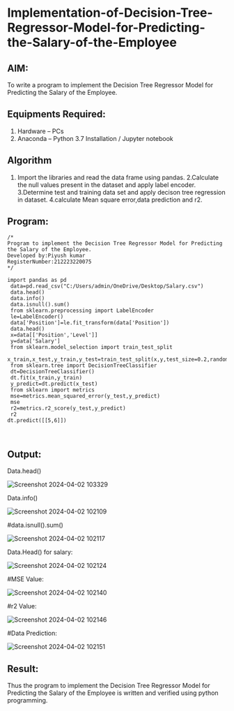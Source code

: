 # Implementation-of-Decision-Tree-Regressor-Model-for-Predicting-the-Salary-of-the-Employee

## AIM:
To write a program to implement the Decision Tree Regressor Model for Predicting the Salary of the Employee.

## Equipments Required:
1. Hardware – PCs
2. Anaconda – Python 3.7 Installation / Jupyter notebook

## Algorithm
1.  Import the libraries and read the data frame using pandas.
2.Calculate the null values present in the dataset and apply label encoder.
3.Determine test and training data set and apply decison tree regression in dataset.
4.calculate Mean square error,data prediction and r2.
   

## Program:
```
/*
Program to implement the Decision Tree Regressor Model for Predicting the Salary of the Employee.
Developed by:Piyush kumar 
RegisterNumber:212223220075  
*/

import pandas as pd
 data=pd.read_csv("C:/Users/admin/OneDrive/Desktop/Salary.csv")
 data.head()
 data.info()
 data.isnull().sum()
 from sklearn.preprocessing import LabelEncoder
 le=LabelEncoder()
 data['Position']=le.fit_transform(data['Position'])
 data.head()
 x=data[['Position','Level']]
 y=data['Salary']
 from sklearn.model_selection import train_test_split
 x_train,x_test,y_train,y_test=train_test_split(x,y,test_size=0.2,random_stat
 from sklearn.tree import DecisionTreeClassifier
 dt=DecisionTreeClassifier()
 dt.fit(x_train,y_train)
 y_predict=dt.predict(x_test)
 from sklearn import metrics
 mse=metrics.mean_squared_error(y_test,y_predict)
 mse
 r2=metrics.r2_score(y_test,y_predict)
 r2
dt.predict([[5,6]])
 
 
```



## Output:
Data.head()

![Screenshot 2024-04-02 103329](https://github.com/H515piyush/Implementation-of-Decision-Tree-Regressor-Model-for-Predicting-the-Salary-of-the-Employee/assets/147472999/2d697051-83ab-4293-b890-e8bd31011078)

Data.info()

![Screenshot 2024-04-02 102109](https://github.com/H515piyush/Implementation-of-Decision-Tree-Regressor-Model-for-Predicting-the-Salary-of-the-Employee/assets/147472999/205e08b8-78d0-4bb2-aed4-f0ed7c3ea3cb)


#data.isnull().sum()

![Screenshot 2024-04-02 102117](https://github.com/H515piyush/Implementation-of-Decision-Tree-Regressor-Model-for-Predicting-the-Salary-of-the-Employee/assets/147472999/8071453a-0db4-449e-aaba-3a15e940c084)

Data.Head() for salary:

![Screenshot 2024-04-02 102124](https://github.com/H515piyush/Implementation-of-Decision-Tree-Regressor-Model-for-Predicting-the-Salary-of-the-Employee/assets/147472999/bb3d6dcf-4a92-413c-b0a5-156ac5f61519)

#MSE Value:

![Screenshot 2024-04-02 102140](https://github.com/H515piyush/Implementation-of-Decision-Tree-Regressor-Model-for-Predicting-the-Salary-of-the-Employee/assets/147472999/a0815aec-b92f-4352-b8d0-bb31fe107d1c)

#r2 Value:

![Screenshot 2024-04-02 102146](https://github.com/H515piyush/Implementation-of-Decision-Tree-Regressor-Model-for-Predicting-the-Salary-of-the-Employee/assets/147472999/572ecaa2-7018-4c22-a63d-86ec4e627d7a)

#Data Prediction:

![Screenshot 2024-04-02 102151](https://github.com/H515piyush/Implementation-of-Decision-Tree-Regressor-Model-for-Predicting-the-Salary-of-the-Employee/assets/147472999/139ccb0b-6960-4ca5-a781-21cbe2d51d7f)




## Result:
Thus the program to implement the Decision Tree Regressor Model for Predicting the Salary of the Employee is written and verified using python programming.
